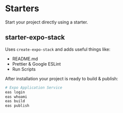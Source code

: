 # Starters

Start your project directly using a starter.

## starter-expo-stack

Uses `create-expo-stack` and adds useful things like:

- README.md
- Prettier & Google ESLint
- Run Scripts

After installation your project is ready to build & publish:

```bash
# Expo Application Service
eas login
eas whoami
eas build
eas publish
```
